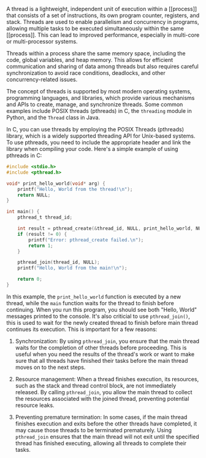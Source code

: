 A thread is a lightweight, independent unit of execution within a [[process]] that consists of a set of instructions, its own program counter, registers, and stack. Threads are used to enable parallelism and concurrency in programs, allowing multiple tasks to be executed simultaneously within the same [[process]]. This can lead to improved performance, especially in multi-core or multi-processor systems.

Threads within a process share the same memory space, including the code, global variables, and heap memory. This allows for efficient communication and sharing of data among threads but also requires careful synchronization to avoid race conditions, deadlocks, and other concurrency-related issues.

The concept of threads is supported by most modern operating systems, programming languages, and libraries, which provide various mechanisms and APIs to create, manage, and synchronize threads. Some common examples include POSIX threads (pthreads) in C, the `threading` module in Python, and the `Thread` class in Java.

In C, you can use threads by employing the POSIX Threads (pthreads) library, which is a widely supported threading API for Unix-based systems. To use pthreads, you need to include the appropriate header and link the library when compiling your code. Here's a simple example of using pthreads in C:

```C
#include <stdio.h>
#include <pthread.h>

void* print_hello_world(void* arg) {
    printf("Hello, World from the thread!\n");
    return NULL;
}

int main() {
    pthread_t thread_id;

    int result = pthread_create(&thread_id, NULL, print_hello_world, NULL);
    if (result != 0) {
        printf("Error: pthread_create failed.\n");
        return 1;
    }

    pthread_join(thread_id, NULL);
    printf("Hello, World from the main!\n");

    return 0;
}
```

In this example, the `print_hello_world` function is executed by a new thread, while the `main` function waits for the thread to finish before continuing. When you run this program, you should see both "Hello, World" messages printed to the console. It's also criticial to use `pthread_join()`, this is used to wait for the newly created thread to finish before main thread continues its execution. This is important for a few reasons:

1.  Synchronization: By using `pthread_join`, you ensure that the main thread waits for the completion of other threads before proceeding. This is useful when you need the results of the thread's work or want to make sure that all threads have finished their tasks before the main thread moves on to the next steps.
    
2.  Resource management: When a thread finishes execution, its resources, such as the stack and thread control block, are not immediately released. By calling `pthread_join`, you allow the main thread to collect the resources associated with the joined thread, preventing potential resource leaks.
    
3.  Preventing premature termination: In some cases, if the main thread finishes execution and exits before the other threads have completed, it may cause those threads to be terminated prematurely. Using `pthread_join` ensures that the main thread will not exit until the specified thread has finished executing, allowing all threads to complete their tasks.
